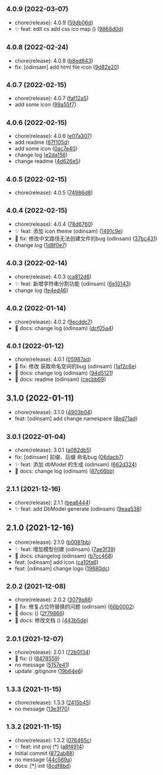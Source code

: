 ## <small>4.0.9 (2022-03-07)</small>

* chore(release): 4.0.9 ([59db06d](https://github.com/odinsam/odin-vsce-sundry/commit/59db06d))
* ✨ feat: edit cs add css ico map () ([9868d0d](https://github.com/odinsam/odin-vsce-sundry/commit/9868d0d))



## <small>4.0.8 (2022-02-24)</small>

* chore(release): 4.0.8 ([b8ed843](https://github.com/odinsam/odin-vsce-sundry/commit/b8ed843))
* fix: [odinsam] add html file icon ([9d82e20](https://github.com/odinsam/odin-vsce-sundry/commit/9d82e20))



## <small>4.0.7 (2022-02-15)</small>

* chore(release): 4.0.7 ([faf12a5](https://github.com/odinsam/odin-vsce-sundry/commit/faf12a5))
* add some icon ([99a55f7](https://github.com/odinsam/odin-vsce-sundry/commit/99a55f7))



## <small>4.0.6 (2022-02-15)</small>

* chore(release): 4.0.6 ([e07a307](https://github.com/odinsam/odin-vsce-sundry/commit/e07a307))
* add readme ([67f105d](https://github.com/odinsam/odin-vsce-sundry/commit/67f105d))
* add some icon ([0ac7e40](https://github.com/odinsam/odin-vsce-sundry/commit/0ac7e40))
* change log ([e2da156](https://github.com/odinsam/odin-vsce-sundry/commit/e2da156))
* change readme ([4d626e5](https://github.com/odinsam/odin-vsce-sundry/commit/4d626e5))



## <small>4.0.5 (2022-02-15)</small>

* chore(release): 4.0.5 ([74986d8](https://github.com/odinsam/odin-vsce-sundry/commit/74986d8))



## <small>4.0.4 (2022-02-15)</small>

* chore(release): 4.0.4 ([78d6760](https://github.com/odinsam/odin-vsce-sundry/commit/78d6760))
* ✨ feat: 添加 icon theme (odinsam) ([1491c9e](https://github.com/odinsam/odin-vsce-sundry/commit/1491c9e))
* 🐞 fix: 修改中文路径无法创建文件的bug (odinsam) ([37bc431](https://github.com/odinsam/odin-vsce-sundry/commit/37bc431))
* change log ([1d8f0e7](https://github.com/odinsam/odin-vsce-sundry/commit/1d8f0e7))



## <small>4.0.3 (2022-02-14)</small>

* chore(release): 4.0.3 ([ca812d6](https://github.com/odinsam/odin-vsce-sundry/commit/ca812d6))
* ✨ feat: 新增字符串分割功能 (odinsam) ([6e10143](https://github.com/odinsam/odin-vsce-sundry/commit/6e10143))
* change log ([fe4ed46](https://github.com/odinsam/odin-vsce-sundry/commit/fe4ed46))



## <small>4.0.2 (2022-01-14)</small>

* chore(release): 4.0.2 ([9ecddc7](https://github.com/odinsam/odin-vsce-sundry/commit/9ecddc7))
* 📃 docs: change log (odinsam) ([dcf05a4](https://github.com/odinsam/odin-vsce-sundry/commit/dcf05a4))



## <small>4.0.1 (2022-01-12)</small>

* chore(release): 4.0.1 ([05987ad](https://github.com/odinsam/odin-vsce-sundry/commit/05987ad))
* 🐞 fix: 修改 获取命名空间的bug (odinsam) ([1af2c6e](https://github.com/odinsam/odin-vsce-sundry/commit/1af2c6e))
* 📃 docs: change log (odinsam) ([94d5121](https://github.com/odinsam/odin-vsce-sundry/commit/94d5121))
* 📃 docs: readme (odinsam) ([cecbb69](https://github.com/odinsam/odin-vsce-sundry/commit/cecbb69))



## 3.1.0 (2022-01-11)

* chore(release): 3.1.0 ([4903b04](https://github.com/odinsam/odin-vsce-sundry/commit/4903b04))
* feat: [odinsam] add change namespace ([8ed71ad](https://github.com/odinsam/odin-vsce-sundry/commit/8ed71ad))



## <small>3.0.1 (2022-01-04)</small>

* chore(release): 3.0.1 ([a082db5](https://github.com/odinsam/odin-vsce-sundry/commit/a082db5))
* fix: [odinsam] 前缀、后缀 命名bug ([06dacb7](https://github.com/odinsam/odin-vsce-sundry/commit/06dacb7))
* ✨ feat: 添加 dbModel 的生成 (odinsam) ([662d324](https://github.com/odinsam/odin-vsce-sundry/commit/662d324))
* 📃 docs: change log (odinsam) ([87c66bb](https://github.com/odinsam/odin-vsce-sundry/commit/87c66bb))



## <small>2.1.1 (2021-12-16)</small>

* chore(release): 2.1.1 ([bea6444](https://github.com/odinsam/odin-vsce-sundry/commit/bea6444))
* ✨ feat: add DbModel generate (odinsam) ([9eaa538](https://github.com/odinsam/odin-vsce-sundry/commit/9eaa538))



## 2.1.0 (2021-12-16)

* chore(release): 2.1.0 ([b0081bb](https://github.com/odinsam/odin-vsce-sundry/commit/b0081bb))
* ✨ feat: 增加模型创建 (odinsam) ([7ae3f39](https://github.com/odinsam/odin-vsce-sundry/commit/7ae3f39))
* 📃 docs: changelog (odinsam) ([b7cc468](https://github.com/odinsam/odin-vsce-sundry/commit/b7cc468))
* feat: [odinsam] add icon ([ca10fa6](https://github.com/odinsam/odin-vsce-sundry/commit/ca10fa6))
* feat: [odinsam] change logo ([19880dc](https://github.com/odinsam/odin-vsce-sundry/commit/19880dc))



## <small>2.0.2 (2021-12-08)</small>

* chore(release): 2.0.2 ([3079a88](https://github.com/odinsam/odin-vsce-sundry/commit/3079a88))
* 🐞 fix: 修复占位符替换的问题 (odinsam) ([66b0002](https://github.com/odinsam/odin-vsce-sundry/commit/66b0002))
* 📃 docs:  () ([2f79866](https://github.com/odinsam/odin-vsce-sundry/commit/2f79866))
* 📃 docs: 修改文档 () ([443b5de](https://github.com/odinsam/odin-vsce-sundry/commit/443b5de))



## <small>2.0.1 (2021-12-07)</small>

* chore(release): 2.0.1 ([72b0f34](https://github.com/odinsam/odin-vsce-sundry/commit/72b0f34))
* 🐞 fix:  () ([8478559](https://github.com/odinsam/odin-vsce-sundry/commit/8478559))
* no message ([5157e41](https://github.com/odinsam/odin-vsce-sundry/commit/5157e41))
* update .gitignore ([19b64e6](https://github.com/odinsam/odin-vsce-sundry/commit/19b64e6))



## <small>1.3.3 (2021-11-15)</small>

* chore(release): 1.3.3 ([2415b45](https://github.com/odinsam/odin-vsce-sundry/commit/2415b45))
* no message ([13e3f70](https://github.com/odinsam/odin-vsce-sundry/commit/13e3f70))



## <small>1.3.2 (2021-11-15)</small>

* chore(release): 1.3.2 ([076465c](https://github.com/odinsam/odin-vsce-sundry/commit/076465c))
* ✨ feat: init proj (*) ([a8f4914](https://github.com/odinsam/odin-vsce-sundry/commit/a8f4914))
* Initial commit ([872ab88](https://github.com/odinsam/odin-vsce-sundry/commit/872ab88))
* no message ([44c569a](https://github.com/odinsam/odin-vsce-sundry/commit/44c569a))
* docs: [*] init ([8cdf8bd](https://github.com/odinsam/odin-vsce-sundry/commit/8cdf8bd))



